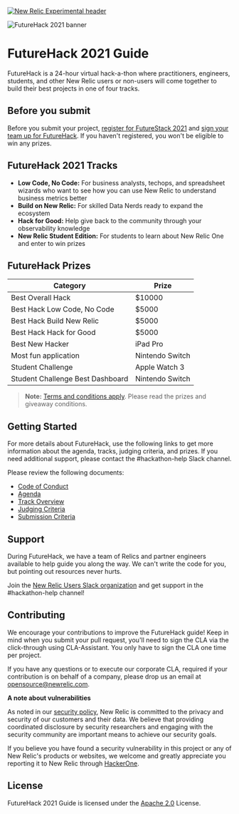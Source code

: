 [![New Relic Experimental header](https://github.com/newrelic/opensource-website/raw/master/src/images/categories/Experimental.png)](https://opensource.newrelic.com/oss-category/#new-relic-experimental)

![FutureHack 2021 banner](https://github.com/newrelic-experimental/futurehack-2021/blob/main/images/fh-form-banner.png)

# FutureHack 2021 Guide

FutureHack is a 24-hour virtual hack-a-thon where practitioners, engineers, students, and other New Relic users or non-users will come together to build their best projects in one of four tracks.

## Before you submit

Before you submit your project, [register for FutureStack 2021](https://newrelic.com/futurestack) and [sign your team up for FutureHack](https://docs.google.com/forms/d/e/1FAIpQLSd-VG61vO3WbCza51Qsv7nsofBGvAtXVLR9XsPZOwhjKCWTOw/viewform). If you haven't registered, you won't be eligible to win any prizes.

## FutureHack 2021 Tracks

- **Low Code, No Code:** For business analysts, techops, and spreadsheet wizards who want to see how you can use New Relic to understand business metrics better
- **Build on New Relic:** For skilled Data Nerds ready to expand the ecosystem
- **Hack for Good:** Help give back to the community through your observability knowledge
- **New Relic Student Edition:** For students to learn about New Relic One and enter to win prizes

## FutureHack Prizes

| Category | Prize |
|---|---|
| Best Overall Hack | $10000 |
| Best Hack Low Code, No Code | $5000 |
| Best Hack Build New Relic | $5000 |
| Best Hack Hack for Good | $5000 |
| Best New Hacker | iPad Pro |
| Most fun application | Nintendo Switch |
| Student Challenge | Apple Watch 3 |
| Student Challenge Best Dashboard | Nintendo Switch |

> **Note:** [Terms and conditions apply](https://newrelic.com/futurestack/terms-and-conditions-giveaway). Please read the prizes and giveaway conditions.

## Getting Started

For more details about FutureHack, use the following links to get more information about the agenda, tracks, judging criteria, and prizes.  If you need additional support, please contact the #hackathon-help Slack channel.

Please review the following documents:

- [Code of Conduct](CodeOfConduct.md)
- [Agenda](Agenda.md)
- [Track Overview](TrackOverview.md)
- [Judging Criteria](JudgingCriteria.md)
- [Submission Criteria](SubmissionCriteria.md)

## Support

During FutureHack, we have a team of Relics and partner engineers available to help guide you along the way. We can't write the code for you, but pointing out resources never hurts.

Join the [New Relic Users Slack organization](https://join.slack.com/t/newrelicusers/shared_invite/zt-dh3gka4g-hxFc2GZ4PTXnarex27ZbUQ) and get support in the #hackathon-help channel!

## Contributing

We encourage your contributions to improve the FutureHack guide! Keep in mind when you submit your pull request, you'll need to sign the CLA via the click-through using CLA-Assistant. You only have to sign the CLA one time per project.

If you have any questions or to execute our corporate CLA, required if your contribution is on behalf of a company,  please drop us an email at opensource@newrelic.com.

**A note about vulnerabilities**

As noted in our [security policy](../../security/policy), New Relic is committed to the privacy and security of our customers and their data. We believe that providing coordinated disclosure by security researchers and engaging with the security community are important means to achieve our security goals.

If you believe you have found a security vulnerability in this project or any of New Relic's products or websites, we welcome and greatly appreciate you reporting it to New Relic through [HackerOne](https://hackerone.com/newrelic).

## License
FutureHack 2021 Guide is licensed under the [Apache 2.0](http://apache.org/licenses/LICENSE-2.0.txt) License.

